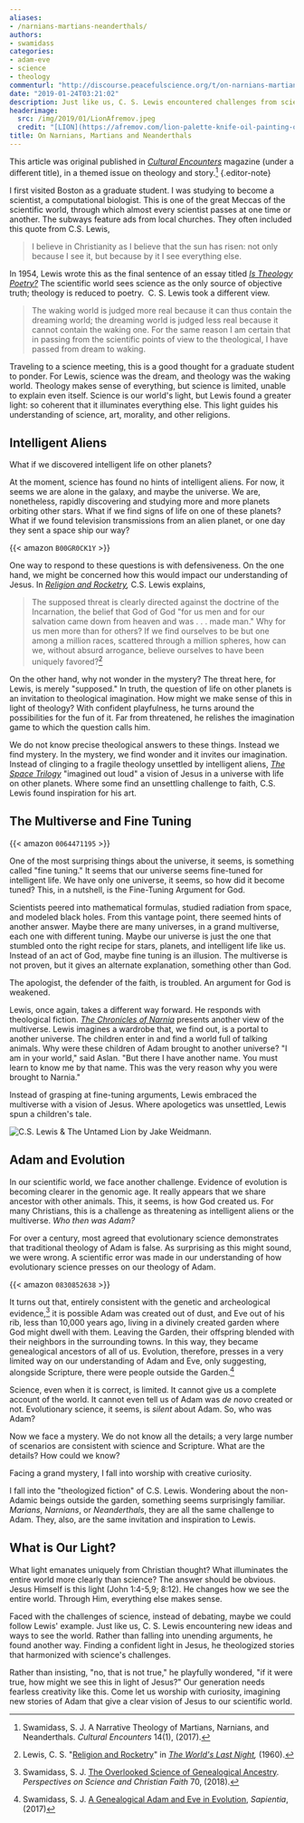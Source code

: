 ```yaml
---
aliases:
- /narnians-martians-neanderthals/
authors:
- swamidass
categories:
- adam-eve
- science
- theology
commenturl: "http://discourse.peacefulscience.org/t/on-narnians-martians-and-neanderthals/4041"
date: "2019-01-24T03:21:02"
description: Just like us, C. S. Lewis encountered challenges from science. Rather than falling into unending arguments, he found a better way.
headerimage:
  src: /img/2019/01/LionAfremov.jpeg
  credit: "[LION](https://afremov.com/lion-palette-knife-oil-painting-on-canvas-by-leonid-afremov-size-30-x24-75cm-x-60cm-11321642-offer.html) by Leonid Afremov"
title: On Narnians, Martians and Neanderthals
---
```



This article was original published in *[Cultural Encounters](http://www.culturalencountersjournal.com/)* magazine (under a different title), in a themed issue on theology and story.[^4] 
{.editor-note}


I first visited Boston as a graduate student. I was studying to become a scientist, a computational biologist. This is one of the great Meccas of the scientific world, through which almost every scientist passes at one time or another. The subways feature ads from local churches. They often included this quote from C.S. Lewis,

> I believe in Christianity as I believe that the sun has risen: not only because I see it, but because by it I see everything else.

In 1954, Lewis wrote this as the final sentence of an essay titled *[Is Theology Poetry?](http://www.samizdat.qc.ca/arts/lit/Theology=Poetry_CSL.pdf)*  The scientific world sees science as the only source of objective truth; theology is reduced to poetry.  C. S. Lewis took a different view.

> The waking world is judged more real because it can thus contain the dreaming world; the dreaming world is judged less real because it cannot contain the waking one. For the same reason I am certain that in passing from the scientific points of view to the theological, I have passed from dream to waking.

Traveling to a science meeting, this is a good thought for a graduate student to ponder. For Lewis, science was the dream, and theology was the waking world. Theology makes sense of everything, but science is limited, unable to explain even itself. Science is our world's light, but Lewis found a greater light: so coherent that it illuminates everything else. This light guides his understanding of science, art, morality, and other religions.

## Intelligent Aliens

What if we discovered intelligent life on other planets?

At the moment, science has found no hints of intelligent aliens. For now, it seems we are alone in the galaxy, and maybe the universe. We are, nonetheless, rapidly discovering and studying more and more planets orbiting other stars. What if we find signs of life on one of these planets? What if we found television transmissions from an alien planet, or one day they sent a space ship our way?

{{< amazon `B00GR0CK1Y` >}}

One way to respond to these questions is with defensiveness. On the one hand, we might be concerned how this would impact our understanding of Jesus. In *[Religion and Rocketry](https://www.amazon.com/dp/0156027712/),* C.S. Lewis explains,

> The supposed threat is clearly directed against the doctrine of the Incarnation, the belief that God of God "for us men and for our salvation came down from heaven and was . . . made man." Why for us men more than for others? If we find ourselves to be but one among a million races, scattered through a million spheres, how can we, without absurd arrogance, believe ourselves to have been uniquely favored?[^1] 


On the other hand, why not wonder in the mystery? The threat here, for Lewis, is merely "supposed." In truth, the question of life on other planets is an invitation to theological imagination. How might we make sense of this in light of theology? With confident playfulness, he turns around the possibilities for the fun of it. Far from threatened, he relishes the imagination game to which the question calls him.


We do not know precise theological answers to these things. Instead we find mystery. In the mystery, we find wonder and it invites our imagination. Instead of clinging to a fragile theology unsettled by intelligent aliens, *[The Space Trilogy](https://www.amazon.com/Space-Trilogy-Omnib-Classics-Perelandra-ebook/dp/B00GR0CK1Y/)* "imagined out loud" a vision of Jesus in a universe with life on other planets. Where some find an unsettling challenge to faith, C.S. Lewis found inspiration for his art.

## The Multiverse and Fine Tuning

{{< amazon `0064471195` >}}

One of the most surprising things about the universe, it seems, is something called "fine tuning." It seems that our universe seems fine-tuned for intelligent life. We have only one universe, it seems, so how did it become tuned? This, in a nutshell, is the Fine-Tuning Argument for God.

Scientists peered into mathematical formulas, studied radiation from space, and modeled black holes. From this vantage point, there seemed hints of another answer. Maybe there are many universes, in a grand multiverse, each one with different tuning. Maybe our universe is just the one that stumbled onto the right recipe for stars, planets, and intelligent life like us. Instead of an act of God, maybe fine tuning is an illusion. The multiverse is not proven, but it gives an alternate explanation, something other than God.

The apologist, the defender of the faith, is troubled. An argument for God is weakened.


Lewis, once again, takes a different way forward. He responds with theological fiction. *[The Chronicles of Narnia](https://www.amazon.com/Chronicles-Narnia-Boxed-Set/dp/0064471195/)* presents another view of the multiverse. Lewis imagines a wardrobe that, we find out, is a portal to another universe. The children enter in and find a world full of talking animals. Why were these children of Adam brought to another universe? "I am in your world," said Aslan. "But there I have another name. You must learn to know me by that name. This was the very reason why you were brought to Narnia." 

Instead of grasping at fine-tuning arguments, Lewis embraced the multiverse with a vision of Jesus. Where apologetics was unsettled, Lewis spun a children's tale.

![*[C.S. Lewis & The Untamed Lion](https://www.jakeweidmann.com/products/the-untamed-lion)* by Jake Weidmann.](/img/2019/01/lewislion.jpg)

## Adam and Evolution

In our scientific world, we face another challenge. Evidence of evolution is becoming clearer in the genomic age. It really appears that we share ancestor with other animals. This, it seems, is how God created us. For many Christians, this is a challenge as threatening as intelligent aliens or the multiverse. *Who then was Adam?* 

For over a century, most agreed that evolutionary science demonstrates that traditional theology of Adam is false. As surprising as this might sound, we were wrong. A scientific error was made in our understanding of how evolutionary science presses on our theology of Adam.

{{< amazon `0830852638` >}}

It turns out that, entirely consistent with the genetic and archeological evidence,[^2] it is possible Adam was created out of dust, and Eve out of his rib, less than 10,000 years ago, living in a divinely created garden where God might dwell with them. Leaving the Garden, their offspring blended with their neighbors in the surrounding towns. In this way, they became genealogical ancestors of all of us. Evolution, therefore, presses in a very limited way on our understanding of Adam and Eve, only suggesting, alongside Scripture, there were people outside the Garden.[^3]

Science, even when it is correct, is limited. It cannot give us a complete account of the world. It cannot even tell us of Adam was *de novo* created or not. Evolutionary science, it seems, is *silent* about Adam. So, who was Adam?

Now we face a mystery. We do not know all the details; a very large number of scenarios are consistent with science and Scripture. What are the details? How could we know?

Facing a grand mystery, I fall into worship with creative curiosity.

I fall into the "theologized fiction" of C.S. Lewis. Wondering about the non-Adamic beings outside the garden, something seems surprisingly familiar. *Marians*, *Narnians*, or *Neanderthals*, they are all the same challenge to Adam. They, also, are the same invitation and inspiration to Lewis.

## What is Our Light?

What light emanates uniquely from Christian thought? What illuminates the entire world more clearly than science? The answer should be obvious. Jesus Himself is this light (John 1:4-5,9; 8:12). He changes how we see the entire world. Through Him, everything else makes sense.

Faced with the challenges of science, instead of debating, maybe we could follow Lewis' example. Just like us, C. S. Lewis encountering new ideas and ways to see the world. Rather than falling into unending arguments, he found another way. Finding a confident light in Jesus, he theologized stories that harmonized with science's challenges.

Rather than insisting, "no, that is not true," he playfully wondered, "if it were true, how might we see this in light of Jesus?" Our generation needs fearless creativity like this. Come let us worship with curiosity, imagining new stories of Adam that give a clear vision of Jesus to our scientific world.



[^1]:  Lewis, C. S. "[Religion and Rocketry](https://archive.org/stream/worldslastnighta012859mbp/worldslastnighta012859mbp_djvu.txt)" in *[The World's Last Night](https://www.amazon.com/Worlds-Last-Night-Other-Essays/dp/0156027712),* (1960).

[^2]:  Swamidass, S. J. [The Overlooked Science of Genealogical Ancestry](https://www.asa3.org/ASA/PSCF/2018/PSCF3-18Swamidass.pdf). *Perspectives on Science and Christian Faith* 70, (2018).

[^3]:  Swamidass, S. J. [A Genealogical Adam and Eve in Evolution](http://henrycenter.tiu.edu/2017/06/a-genealogical-adam-and-eve-in-evolution/), *Sapientia*, (2017)

[^4]: Swamidass, S. J. A Narrative Theology of Martians, Narnians, and Neanderthals. *Cultural Encounters* 14(1), (2017).
